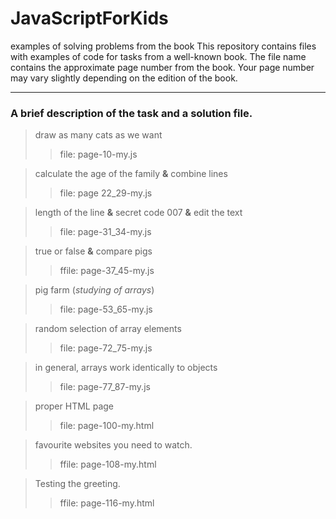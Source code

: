 # JavaScriptForKids
examples of solving problems from the book
This repository contains files with examples of code for tasks from a well-known book.
The file name contains the approximate page number from the book.
Your page number may vary slightly depending on the edition of the book.

___

### A brief description of the task and a solution file.

> draw as many cats as we want
> > file: page-10-my.js

> calculate the age of the family **&** combine lines
> > file: page 22_29-my.js

> length of the line **&** secret code 007 **&** edit the text
> > file: page-31_34-my.js

> true or false **&** compare pigs
> > ffile: page-37_45-my.js

> pig farm (_studying of arrays_)
> > file: page-53_65-my.js

> random selection of array elements
> > file: page-72_75-my.js

> in general, arrays work identically to objects
> > file: page-77_87-my.js

> proper HTML page
> > file: page-100-my.html

> favourite websites you need to watch.
> > ffile: page-108-my.html


> Testing the greeting.
> > ffile: page-116-my.html


